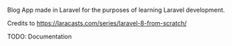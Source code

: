 Blog App made in Laravel for the purposes of learning Laravel development.

Credits to https://laracasts.com/series/laravel-8-from-scratch/

TODO: 
Documentation
